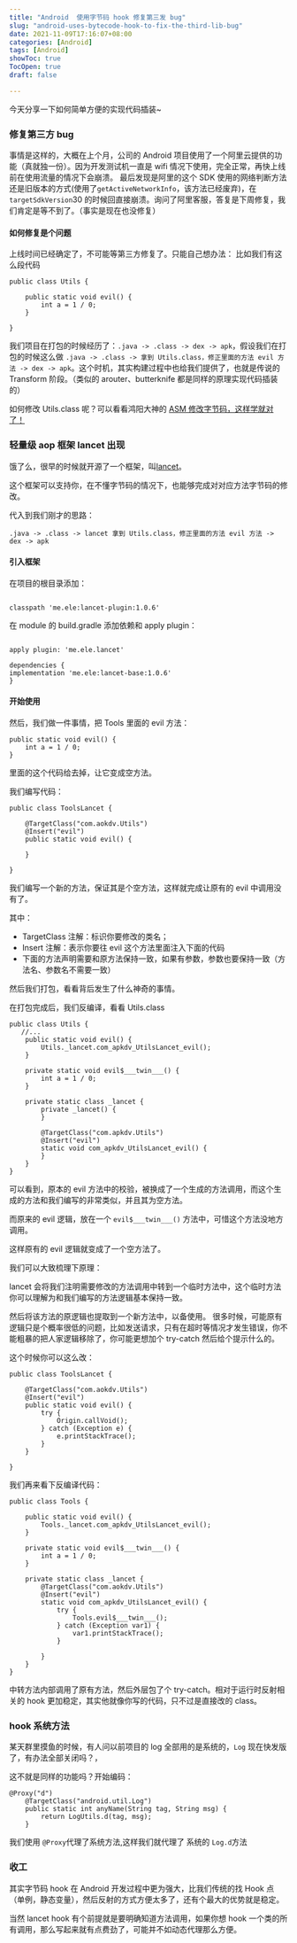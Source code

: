```yaml
---
title: "Android  使用字节码 hook 修复第三发 bug"
slug: "android-uses-bytecode-hook-to-fix-the-third-lib-bug"
date: 2021-11-09T17:16:07+08:00
categories: [Android]
tags: [Android]
showToc: true
TocOpen: true
draft: false

---
```

                
今天分享一下如何简单方便的实现代码插装~

### 修复第三方 bug

事情是这样的，大概在上个月，公司的 Android 项目使用了一个阿里云提供的功能（真就独一份）。因为开发测试机一直是 wifi 情况下使用，完全正常，再快上线前在使用流量的情况下会崩溃。
最后发现是阿里的这个 SDK 使用的网络判断方法还是旧版本的方式(使用了`getActiveNetworkInfo`，该方法已经废弃)，在`targetSdkVersion`30 的时候回直接崩溃。询问了阿里客服，答复是下周修复，我们肯定是等不到了。（事实是现在也没修复）

#### 如何修复是个问题

上线时间已经确定了，不可能等第三方修复了。只能自己想办法：
比如我们有这么段代码


```
public class Utils {

    public static void evil() {
        int a = 1 / 0;
    }

}
```

我们项目在打包的时候经历了：`.java -> .class -> dex -> apk`，假设我们在打包的时候这么做 `.java -> .class -> 拿到 Utils.class，修正里面的方法 evil 方法 -> dex -> apk`。这个时机，其实构建过程中也给我们提供了，也就是传说的 Transform 阶段。（类似的 arouter、butterknife 都是同样的原理实现代码插装的）

如何修改 Utils.class 呢？可以看看鸿阳大神的 [ ASM 修改字节码，这样学就对了！](https://juejin.cn/post/6999646242125529096)

### 轻量级 aop 框架 lancet 出现

饿了么，很早的时候就开源了一个框架，叫[lancet](https://github.com/eleme/lancet)。

这个框架可以支持你，在不懂字节码的情况下，也能够完成对对应方法字节码的修改。

代入到我们刚才的思路：

`.java -> .class -> lancet 拿到 Utils.class，修正里面的方法 evil 方法 -> dex -> apk`

#### 引入框架

在项目的根目录添加：

```

classpath 'me.ele:lancet-plugin:1.0.6'

```
在 module 的 build.gradle 添加依赖和 apply plugin：
```

apply plugin: 'me.ele.lancet'

dependencies {
implementation 'me.ele:lancet-base:1.0.6'
}

```


#### 开始使用

然后，我们做一件事情，把 Tools 里面的 evil 方法：

```
public static void evil() {
    int a = 1 / 0;
}
```
里面的这个代码给去掉，让它变成空方法。

我们编写代码：

```
public class ToolsLancet {

    @TargetClass("com.aokdv.Utils")
    @Insert("evil")
    public static void evil() {

    }

}
```

我们编写一个新的方法，保证其是个空方法，这样就完成让原有的 evil 中调用没有了。

其中：

* TargetClass 注解：标识你要修改的类名；
* Insert 注解：表示你要往 evil 这个方法里面注入下面的代码
* 下面的方法声明需要和原方法保持一致，如果有参数，参数也要保持一致（方法名、参数名不需要一致）

然后我们打包，看看背后发生了什么神奇的事情。

在打包完成后，我们反编译，看看 Utils.class

```
public class Utils {	
   //... 
    public static void evil() {
        Utils._lancet.com_apkdv_UtilsLancet_evil();
    }

    private static void evil$___twin___() {
        int a = 1 / 0;
    }

    private static class _lancet {
        private _lancet() {
        }

        @TargetClass("com.apkdv.Utils")
        @Insert("evil")
        static void com_apkdv_UtilsLancet_evil() {
        }
    }
}
```

可以看到，原本的 evil 方法中的校验，被换成了一个生成的方法调用，而这个生成的方法和我们编写的非常类似，并且其为空方法。

而原来的 evil 逻辑，放在一个 `evil$___twin___()` 方法中，可惜这个方法没地方调用。

这样原有的 evil 逻辑就变成了一个空方法了。

我们可以大致梳理下原理：

lancet 会将我们注明需要修改的方法调用中转到一个临时方法中，这个临时方法你可以理解为和我们编写的方法逻辑基本保持一致。

然后将该方法的原逻辑也提取到一个新方法中，以备使用。
很多时候，可能原有逻辑只是个概率很低的问题，比如发送请求，只有在超时等情况才发生错误，你不能粗暴的把人家逻辑移除了，你可能更想加个 try-catch 然后给个提示什么的。

这个时候你可以这么改：

```
public class ToolsLancet {

    @TargetClass("com.aokdv.Utils")
    @Insert("evil")
    public static void evil() {
        try {
            Origin.callVoid();
        } catch (Exception e) {
            e.printStackTrace();
        }
    }

}
```

我们再来看下反编译代码：

```
public class Tools {

    public static void evil() {
        Tools._lancet.com_apkdv_UtilsLancet_evil();
    }

    private static void evil$___twin___() {
        int a = 1 / 0;
    }

    private static class _lancet {
        @TargetClass("com.aokdv.Utils")
        @Insert("evil")
        static void com_apkdv_UtilsLancet_evil() {
            try {
                Tools.evil$___twin___();
            } catch (Exception var1) {
                var1.printStackTrace();
            }

        }
    }
}
```

中转方法内部调用了原有方法，然后外层包了个 try-catch。相对于运行时反射相关的 hook 更加稳定，其实他就像你写的代码，只不过是直接改的 class。

### hook 系统方法

某天群里摸鱼的时候，有人问以前项目的 log 全部用的是系统的，`Log` 现在快发版了，有办法全部关闭吗？，

这不就是同样的功能吗？开始编码：

```
@Proxy("d")
    @TargetClass("android.util.Log")
    public static int anyName(String tag, String msg) {
        return LogUtils.d(tag, msg);
    }
```

我们使用 `@Proxy`代理了系统方法,这样我们就代理了 系统的 `Log.d`方法

### 收工

其实字节码 hook 在 Android 开发过程中更为强大，比我们传统的找 Hook 点（单例，静态变量），然后反射的方式方便太多了，还有个最大的优势就是稳定。

当然 lancet hook 有个前提就是要明确知道方法调用，如果你想 hook 一个类的所有调用，那么写起来就有点费劲了，可能并不如动态代理那么方便。



